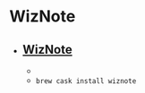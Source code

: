 # WizNote
- [WizNote](https://www.wiz.cn/wiznote-mac.html)
  - 
  - 
  - `brew cask install wiznote`
